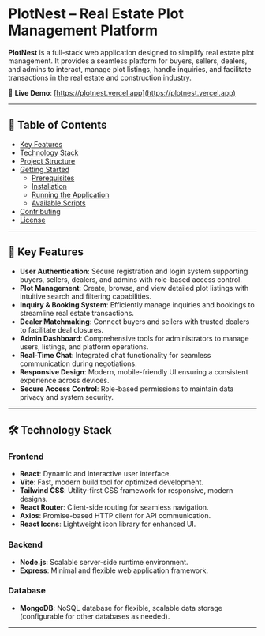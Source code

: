 # PlotNest – Real Estate Plot Management Platform

**PlotNest** is a full-stack web application designed to simplify real estate plot management. It provides a seamless platform for buyers, sellers, dealers, and admins to interact, manage plot listings, handle inquiries, and facilitate transactions in the real estate and construction industry.

🔗 **Live Demo**: [https://plotnest.vercel.app](https://plotnest.vercel.app)

---

## 📑 Table of Contents
- [Key Features](#key-features)
- [Technology Stack](#technology-stack)
- [Project Structure](#project-structure)
- [Getting Started](#getting-started)
  - [Prerequisites](#prerequisites)
  - [Installation](#installation)
  - [Running the Application](#running-the-application)
  - [Available Scripts](#available-scripts)
- [Contributing](#contributing)
- [License](#license)

---

## 🚀 Key Features
- **User Authentication**: Secure registration and login system supporting buyers, sellers, dealers, and admins with role-based access control.
- **Plot Management**: Create, browse, and view detailed plot listings with intuitive search and filtering capabilities.
- **Inquiry & Booking System**: Efficiently manage inquiries and bookings to streamline real estate transactions.
- **Dealer Matchmaking**: Connect buyers and sellers with trusted dealers to facilitate deal closures.
- **Admin Dashboard**: Comprehensive tools for administrators to manage users, listings, and platform operations.
- **Real-Time Chat**: Integrated chat functionality for seamless communication during negotiations.
- **Responsive Design**: Modern, mobile-friendly UI ensuring a consistent experience across devices.
- **Secure Access Control**: Role-based permissions to maintain data privacy and system security.

---

## 🛠️ Technology Stack
### Frontend
- **React**: Dynamic and interactive user interface.
- **Vite**: Fast, modern build tool for optimized development.
- **Tailwind CSS**: Utility-first CSS framework for responsive, modern designs.
- **React Router**: Client-side routing for seamless navigation.
- **Axios**: Promise-based HTTP client for API communication.
- **React Icons**: Lightweight icon library for enhanced UI.

### Backend
- **Node.js**: Scalable server-side runtime environment.
- **Express**: Minimal and flexible web application framework.

### Database
- **MongoDB**: NoSQL database for flexible, scalable data storage (configurable for other databases as needed).

---
